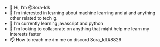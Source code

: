- 👋 Hi, I’m @Sora-Idk
- 👀 I’m interested in learning about machine learning and ai and anything other related to tech ig. 
- 🌱 I’m currently learning javascript and python 
- 💞️ I’m looking to collaborate on anything that might help me learn my interests faster 
- 📫 How to reach me dm me on discord Sora_Idk#8826

<!---
Sora-Idk/Sora-Idk is a ✨ special ✨ repository because its `README.md` (this file) appears on your GitHub profile.
You can click the Preview link to take a look at your changes.
--->

